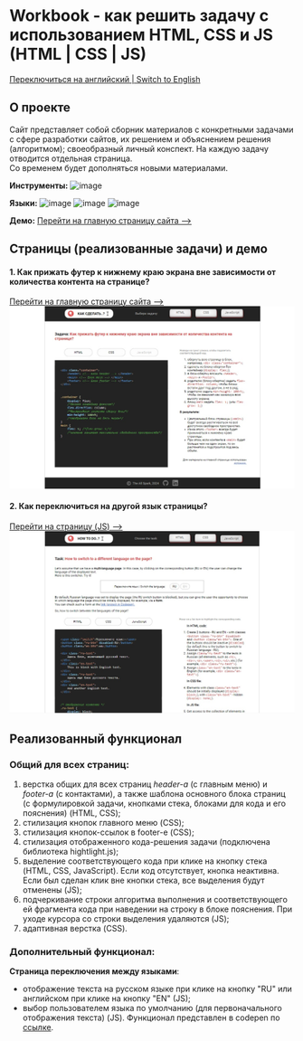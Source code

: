 # Workbook - как решить задачу с использованием HTML, CSS и JS (HTML | CSS | JS)

[Переключиться на английский | Switch to English](./readme.md)

## О проекте
Сайт представляет собой сборник материалов с конкретными задачами с сфере разработки сайтов, их решением и объяснением решения (алгоритмом); своеобразный личный конспект. На каждую задачу отводится отдельная страница.  
Со временем будет дополняться новыми материалами.

**Инструменты:** 
![image](https://img.shields.io/badge/VSCode-0078D4?style=for-the-badge&logo=visual%20studio%20code&logoColor=white "Visual Studio Code")

**Языки:** 
![image](https://img.shields.io/badge/HTML5-E34F26?style=for-the-badge&logo=html5&logoColor=white "HTML") 
![image](https://img.shields.io/badge/CSS3-1572B6?style=for-the-badge&logo=css3&logoColor=white "CSS") 
![image](https://img.shields.io/badge/JavaScript-323330?style=for-the-badge&logo=javascript&logoColor=F7DF1E "JS") 

**Демо:** [Перейти на главную страницу сайта -->](https://the-all-spark.github.io/workbook/) 

## Страницы (реализованные задачи) и демо

#### 1. Как прижать футер к нижнему краю экрана вне зависимости от количества контента на странице?

[Перейти на главную страницу сайта -->](https://the-all-spark.github.io/workbook/) 
![screenshot](./assets/workbook_screenshot_main-page.jpg "Скриншот главной страницы")

#### 2. Как переключиться на другой язык страницы?

[Перейти на страницу (JS) -->](https://the-all-spark.github.io/workbook/switch_lang.html) 
![screenshot](./assets/workbook_screenshot_ru-en.jpg "Скриншот страницы переключения между языками")

## Реализованный функционал

### Общий для всех страниц:
1. верстка общих для всех страниц _header-а_ (с главным меню) и _footer-а_ (с контактами), а также шаблона основного блока страниц (с формулировкой задачи, кнопками стека, блоками для кода и его пояснения) (HTML, CSS);
2. стилизация кнопок главного меню (CSS);
3. стилизация кнопок-ссылок в footer-е (CSS);
4. стилизация отображенного кода-решения задачи (подключена библиотека hightlight.js);
5. выделение соответствующего кода при клике на кнопку стека (HTML, CSS, JavaScript). Если код отсутствует, кнопка неактивна. Если был сделан клик вне кнопки стека, все выделения будут отменены (JS);
6. подчеркивание строки алгоритма выполнения и соответствующего ей фрагмента кода при наведении на строку в блоке пояснения. При уходе курсора со строки выделения удаляются (JS);
7. адаптивная верстка (CSS).

### Дополнительный функционал:

**Страница переключения между языками**:
- отображение текста на русском языке при клике на кнопку "RU" или английском при клике на кнопку "EN" (JS);
- выбор пользователем языка по умолчанию (для первоначального отображения текста) (JS). Функционал представлен в codepen по [ссылке](https://codepen.io/Lisovolk/pen/ExzLqjJ).